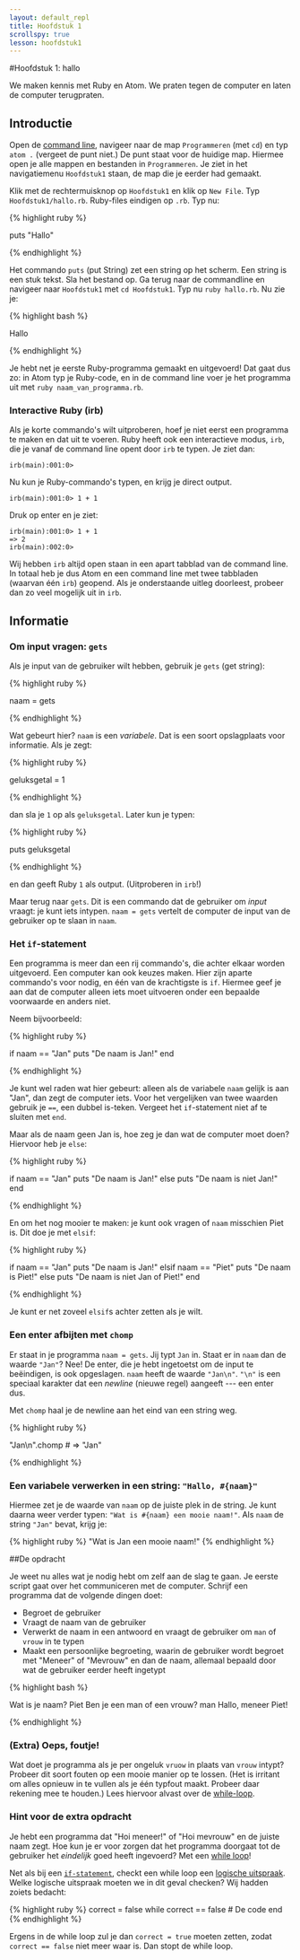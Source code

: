 ```yaml
---
layout: default_repl
title: Hoofdstuk 1
scrollspy: true
lesson: hoofdstuk1
---
```


#Hoofdstuk 1: hallo

We maken kennis met Ruby en Atom. We praten tegen de computer en laten de computer terugpraten.

<!-- ## College
['Download hier de bestanden uit het college'](/public/downloads/College1.zip) -->

## Introductie

Open de [command line](/ruby/command_line), navigeer naar de map `Programmeren` (met `cd`) en typ `atom .` (vergeet de punt niet.) De punt staat voor de huidige map. Hiermee open je alle mappen en bestanden in `Programmeren`. Je ziet in het navigatiemenu `Hoofdstuk1` staan, de map die je eerder had gemaakt.

Klik met de rechtermuisknop op `Hoofdstuk1` en klik op `New File`. Typ `Hoofdstuk1/hallo.rb`. Ruby-files eindigen op `.rb`. Typ nu:

{% highlight ruby %}

puts "Hallo"

{% endhighlight %}

Het commando `puts` (put String) zet een string op het scherm. Een string is een stuk tekst. Sla het bestand op. Ga terug naar de commandline en navigeer naar `Hoofdstuk1` met `cd Hoofdstuk1`. Typ nu `ruby hallo.rb`. Nu zie je:

{% highlight bash %}

Hallo

{% endhighlight %}

Je hebt net je eerste Ruby-programma gemaakt en uitgevoerd! Dat gaat dus zo: in Atom typ je Ruby-code, en in de command line voer je het programma uit met `ruby naam_van_programma.rb`.

### Interactive Ruby (irb)
Als je korte commando's wilt uitproberen, hoef je niet eerst een programma te maken en dat uit te voeren. Ruby heeft ook een interactieve modus, `irb`, die je vanaf de command line opent door `irb` te typen. Je ziet dan:

```
irb(main):001:0>
```

Nu kun je Ruby-commando's typen, en krijg je direct output.

```
irb(main):001:0> 1 + 1
```

Druk op enter en je ziet:

```
irb(main):001:0> 1 + 1
=> 2
irb(main):002:0>
```

Wij hebben `irb` altijd open staan in een apart tabblad van de command line. In totaal heb je dus Atom en een command line met twee tabbladen (waarvan één `irb`) geopend. Als je onderstaande uitleg doorleest, probeer dan zo veel mogelijk uit in `irb`.

## Informatie

### Om input vragen: `gets`

Als je input van de gebruiker wilt hebben, gebruik je `gets` (get string):

{% highlight ruby %}

naam = gets

{% endhighlight %}

Wat gebeurt hier? `naam` is een *variabele*. Dat is een soort opslagplaats voor informatie. Als je zegt:

{% highlight ruby %}

geluksgetal = 1

{% endhighlight %}

dan sla je `1` op als `geluksgetal`. Later kun je typen:

{% highlight ruby %}

puts geluksgetal

{% endhighlight %}

en dan geeft Ruby `1` als output. (Uitproberen in `irb`!)

Maar terug naar `gets`. Dit is een commando dat de gebruiker om *input* vraagt: je kunt iets intypen. `naam = gets` vertelt de computer de input van de gebruiker op te slaan in `naam`.

### Het `if`-statement

Een programma is meer dan een rij commando's, die achter elkaar worden uitgevoerd. Een computer kan ook keuzes maken. Hier zijn aparte commando's voor nodig, en één van de krachtigste is `if`. Hiermee geef je aan dat de computer alleen iets moet uitvoeren onder een bepaalde voorwaarde en anders niet.

Neem bijvoorbeeld:

{% highlight ruby %}

if naam == "Jan"
    puts "De naam is Jan!"
end

{% endhighlight %}

Je kunt wel raden wat hier gebeurt: alleen als de variabele `naam` gelijk is aan "Jan", dan zegt de computer iets. Voor het vergelijken van twee waarden gebruik je `==`, een dubbel is-teken. Vergeet het `if`-statement niet af te sluiten met `end`.

Maar als de naam geen Jan is, hoe zeg je dan wat de computer moet doen? Hiervoor heb je `else`:

{% highlight ruby %}

if naam == "Jan"
    puts "De naam is Jan!"
else
    puts "De naam is niet Jan!"
end

{% endhighlight %}

En om het nog mooier te maken: je kunt ook vragen of `naam` misschien Piet is. Dit doe je met `elsif`:

{% highlight ruby %}

if naam == "Jan"
    puts "De naam is Jan!"
elsif naam == "Piet"
    puts "De naam is Piet!"
else
    puts "De naam is niet Jan of Piet!"
end

{% endhighlight %}

Je kunt er net zoveel `elsif`s achter zetten als je wilt.

### Een enter afbijten met `chomp`
Er staat in je programma `naam = gets`. Jij typt `Jan` in. Staat er in `naam` dan de waarde `"Jan"`? Nee! De enter, die je hebt ingetoetst om de input te beëindigen, is ook opgeslagen. `naam` heeft de waarde `"Jan\n"`. `"\n"` is een speciaal karakter dat een _newline_ (nieuwe regel) aangeeft --- een enter dus.

Met `chomp` haal je de newline aan het eind van een string weg.

{% highlight ruby %}

"Jan\n".chomp # => "Jan"

{% endhighlight %}

### Een variabele verwerken in een string: `"Hallo, #{naam}"`
Hiermee zet je de waarde van `naam` op de juiste plek in de string. Je kunt daarna weer verder typen: `"Wat is #{naam} een mooie naam!"`. Als `naam` de string `"Jan"` bevat, krijg je:

{% highlight ruby %}
"Wat is Jan een mooie naam!"
{% endhighlight %}

##De opdracht

Je weet nu alles wat je nodig hebt om zelf aan de slag te gaan. Je eerste script gaat over het communiceren met de computer. Schrijf een programma dat de volgende dingen doet:

* Begroet de gebruiker
* Vraagt de naam van de gebruiker
* Verwerkt de naam in een antwoord en vraagt de gebruiker om `man` of `vrouw` in te typen
* Maakt een persoonlijke begroeting, waarin de gebruiker wordt begroet met "Meneer" of "Mevrouw" en dan de naam, allemaal bepaald door wat de gebruiker eerder heeft ingetypt

{% highlight bash %}

Wat is je naam?
Piet
Ben je een man of een vrouw?
man
Hallo, meneer Piet!

{% endhighlight %}

### (Extra) Oeps, foutje!
Wat doet je programma als je per ongeluk `vruow` in plaats van `vrouw` intypt? Probeer dit soort fouten op een mooie manier op te lossen. (Het is irritant om alles opnieuw in te vullen als je één typfout maakt. Probeer daar rekening mee te houden.) Lees hiervoor alvast over de [while-loop](/ruby/hoofdstuk2#whileloop).

### Hint voor de extra opdracht
Je hebt een programma dat "Hoi meneer!" of "Hoi mevrouw" en de juiste naam zegt. Hoe kun je er voor zorgen dat het programma doorgaat tot de gebruiker het _eindelijk_ goed heeft ingevoerd? Met een [while loop](/hoofdstuk2/#whileloop)!

Net als bij een [`if-statement`](/hoofdstuk1/#het_statement), checkt een while loop een [logische uitspraak](/hoofdstuk2/#logische_uitspraken). Welke logische uitspraak moeten we in dit geval checken? Wij hadden zoiets bedacht:

{% highlight ruby %}
correct = false
while correct == false
    # De code
end
{% endhighlight %}

Ergens in de while loop zul je dan `correct = true` moeten zetten, zodat `correct == false` niet meer waar is. Dan stopt de while loop.

